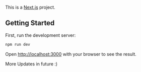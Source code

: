 This is a [Next.js](https://nextjs.org) project.

## Getting Started

First, run the development server:

```bash
npm run dev
```

Open [http://localhost:3000](http://localhost:3000) with your browser to see the result.

More Updates in future :)